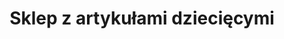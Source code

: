 ---
title: "Sklep z artykułami dziecięcymi"
url: /slubice/sklep-z-artykulami-dzieciecymi/
shop: Babysachen
---